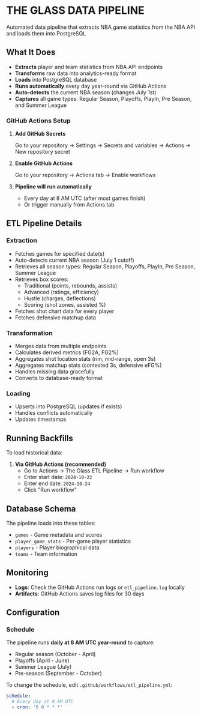 # THE GLASS DATA PIPELINE

Automated data pipeline that extracts NBA game statistics from the NBA API and loads them into PostgreSQL

## What It Does

- **Extracts** player and team statistics from NBA API endpoints
- **Transforms** raw data into analytics-ready format
- **Loads** into PostgreSQL database
- **Runs automatically** every day year-round via GitHub Actions
- **Auto-detects** the current NBA season (changes July 1st)
- **Captures** all game types: Regular Season, Playoffs, PlayIn, Pre Season, and Summer League


### GitHub Actions Setup

1. **Add GitHub Secrets**
   
   Go to your repository → Settings → Secrets and variables → Actions → New repository secret


2. **Enable GitHub Actions**
   
   Go to your repository → Actions tab → Enable workflows

3. **Pipeline will run automatically**
   - Every day at 8 AM UTC (after most games finish)
   - Or trigger manually from Actions tab


## ETL Pipeline Details

### Extraction
- Fetches games for specified date(s)
- Auto-detects current NBA season (July 1 cutoff)
- Retrieves all season types: Regular Season, Playoffs, PlayIn, Pre Season, Summer League
- Retrieves box scores:
  - Traditional (points, rebounds, assists)
  - Advanced (ratings, efficiency)
  - Hustle (charges, deflections)
  - Scoring (shot zones, assisted %)
- Fetches shot chart data for every player
- Fetches defensive matchup data

### Transformation
- Merges data from multiple endpoints
- Calculates derived metrics (FG2A, FG2%)
- Aggregates shot location stats (rim, mid-range, open 3s)
- Aggregates matchup stats (contested 3s, defensive eFG%)
- Handles missing data gracefully
- Converts to database-ready format

### Loading
- Upserts into PostgreSQL (updates if exists)
- Handles conflicts automatically
- Updates timestamps

## Running Backfills

To load historical data:

1. **Via GitHub Actions (recommended)**
   - Go to Actions → The Glass ETL Pipeline → Run workflow
   - Enter start date: `2024-10-22`
   - Enter end date: `2024-10-24`
   - Click "Run workflow"

## Database Schema

The pipeline loads into these tables:
- `games` - Game metadata and scores
- `player_game_stats` - Per-game player statistics
- `players` - Player biographical data
- `teams` - Team information

## Monitoring

- **Logs**: Check the GitHub Actions run logs or `etl_pipeline.log` locally
- **Artifacts**: GitHub Actions saves log files for 30 days

## Configuration

### Schedule
The pipeline runs **daily at 8 AM UTC year-round** to capture:
- Regular season (October - April)
- Playoffs (April - June)
- Summer League (July)
- Pre-season (September - October)

To change the schedule, edit `.github/workflows/etl_pipeline.yml`:
```yaml
schedule:
  # Every day at 8 AM UTC
  - cron: '0 8 * * *'
```